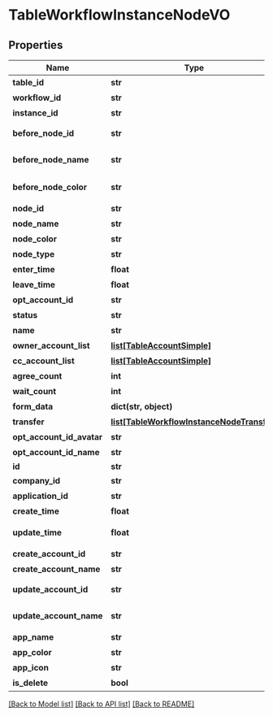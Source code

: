 # TableWorkflowInstanceNodeVO

## Properties
Name | Type | Description | Notes
------------ | ------------- | ------------- | -------------
**table_id** | **str** | 数据表 | [optional] 
**workflow_id** | **str** | 流程定义 | [optional] 
**instance_id** | **str** | 流程实例 | [optional] 
**before_node_id** | **str** | 上一个节点ID | [optional] 
**before_node_name** | **str** | 上一个节点名称 | [optional] 
**before_node_color** | **str** | 上一个节点颜色 | [optional] 
**node_id** | **str** | 节点ID | [optional] 
**node_name** | **str** | 节点名称 | [optional] 
**node_color** | **str** | 节点颜色 | [optional] 
**node_type** | **str** | 节点类型 | [optional] 
**enter_time** | **float** | 进入时间 | [optional] 
**leave_time** | **float** | 离开时间 | [optional] 
**opt_account_id** | **str** | 操作人 | [optional] 
**status** | **str** | 审批结果 | [optional] 
**name** | **str** | 审批意见 | [optional] 
**owner_account_list** | [**list[TableAccountSimple]**](TableAccountSimple.md) | 责任人 | [optional] 
**cc_account_list** | [**list[TableAccountSimple]**](TableAccountSimple.md) | 抄送人 | [optional] 
**agree_count** | **int** | 同意数量 | [optional] 
**wait_count** | **int** | 等待数量 | [optional] 
**form_data** | **dict(str, object)** | 表单数据 | [optional] 
**transfer** | [**list[TableWorkflowInstanceNodeTransfer]**](TableWorkflowInstanceNodeTransfer.md) | 转交信息 | [optional] 
**opt_account_id_avatar** | **str** | 操作人图标 | [optional] 
**opt_account_id_name** | **str** | 操作人名称 | [optional] 
**id** | **str** | ID | [optional] 
**company_id** | **str** | 团队ID | [optional] 
**application_id** | **str** | 应用ID | [optional] 
**create_time** | **float** | 创建时间 | [optional] 
**update_time** | **float** | 最后更新时间 | [optional] 
**create_account_id** | **str** | 创建人ID | [optional] 
**create_account_name** | **str** | 创建人名称 | [optional] 
**update_account_id** | **str** | 最后更新人ID | [optional] 
**update_account_name** | **str** | 最后更新人名称 | [optional] 
**app_name** | **str** | 应用名称 | [optional] 
**app_color** | **str** | 应用颜色 | [optional] 
**app_icon** | **str** | 应用图标 | [optional] 
**is_delete** | **bool** | 是否已删除 | [optional] 

[[Back to Model list]](../README.md#documentation-for-models) [[Back to API list]](../README.md#documentation-for-api-endpoints) [[Back to README]](../README.md)

